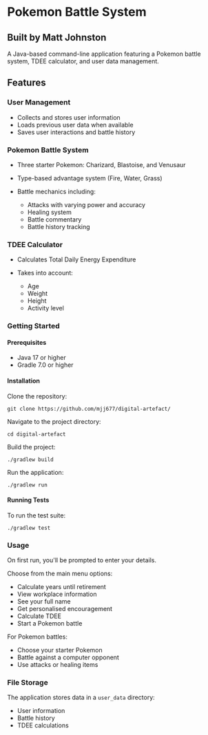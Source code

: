 # Pokemon Battle System
## Built by Matt Johnston

A Java-based command-line application featuring a Pokemon battle system, TDEE calculator, and user data management.

## Features

### User Management
- Collects and stores user information
- Loads previous user data when available
- Saves user interactions and battle history

### Pokemon Battle System
- Three starter Pokemon: Charizard, Blastoise, and Venusaur
- Type-based advantage system (Fire, Water, Grass)
- Battle mechanics including:
  
   - Attacks with varying power and accuracy
   - Healing system  
   - Battle commentary
   - Battle history tracking

### TDEE Calculator
- Calculates Total Daily Energy Expenditure
- Takes into account:
  
   - Age
   - Weight 
   - Height
   - Activity level

### Getting Started
#### Prerequisites

- Java 17 or higher
- Gradle 7.0 or higher

#### Installation

Clone the repository:

```
git clone https://github.com/mjj677/digital-artefact/
```

Navigate to the project directory:

```
cd digital-artefact
```

Build the project:

```
./gradlew build
```

Run the application:

```
./gradlew run
```

#### Running Tests

To run the test suite:

```
./gradlew test
```

### Usage

On first run, you'll be prompted to enter your details.

Choose from the main menu options:

- Calculate years until retirement
- View workplace information
- See your full name
- Get personalised encouragement
- Calculate TDEE
- Start a Pokemon battle


For Pokemon battles:

- Choose your starter Pokemon
- Battle against a computer opponent
- Use attacks or healing items

### File Storage

The application stores data in a ```user_data``` directory:

- User information
- Battle history
- TDEE calculations
